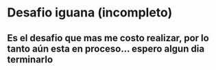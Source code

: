 # Desafio iguana (incompleto)
## Es el desafio que mas me costo realizar, por lo tanto aún esta en proceso... espero algun dia terminarlo
